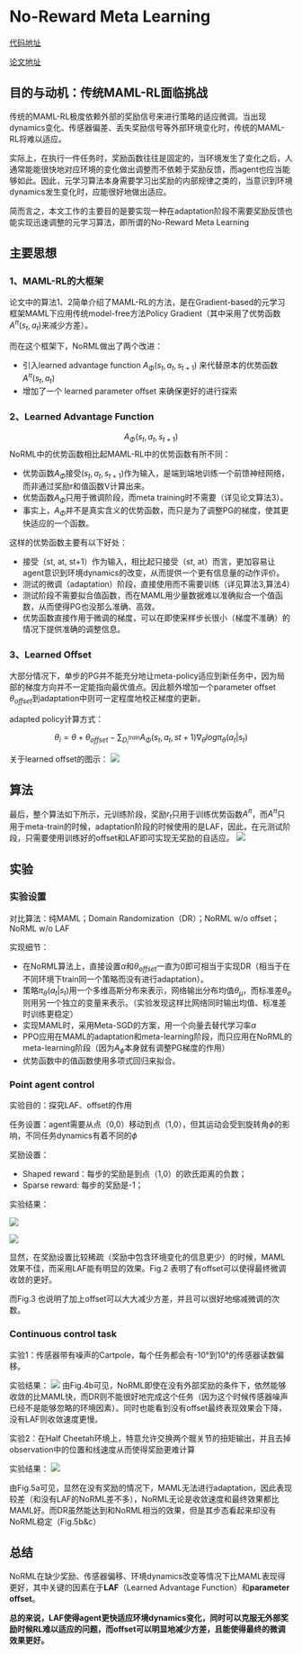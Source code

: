# No-Reward Meta Learning
[代码地址](https://github.com/google-research/google-research/tree/master/norml)

[论文地址](https://arxiv.org/pdf/1903.01063.pdf)

## 目的与动机：传统MAML-RL面临挑战
传统的MAML-RL极度依赖外部的奖励信号来进行策略的适应微调。当出现dynamics变化、传感器偏差、丢失奖励信号等外部环境变化时，传统的MAML-RL将难以适应。

实际上，在执行一件任务时，奖励函数往往是固定的，当环境发生了变化之后，人通常能能很快地对应环境的变化做出调整而不依赖于奖励反馈，而agent也应当能够如此。因此，元学习算法本身需要学习出奖励的内部规律之类的，当意识到环境dynamics发生变化时，应能很好地做出适应。

简而言之，本文工作的主要目的是要实现一种在adaptation阶段不需要奖励反馈也能实现迅速调整的元学习算法，即所谓的No-Reward Meta Learning

## 主要思想
### 1、MAML-RL的大框架
论文中的算法1、2简单介绍了MAML-RL的方法，是在Gradient-based的元学习框架MAML下应用传统model-free方法Policy Gradient（其中采用了优势函数 $A^\pi(s_t, a_t)$来减少方差）。

而在这个框架下，NoRML做出了两个改进：
* 引入learned advantage function  $A_\Phi(s_t, a_t, s_{t+1})$ 来代替原本的优势函数 $A^\pi(s_t, a_t)$
* 增加了一个 learned parameter offset 来确保更好的进行探索
 
### 2、Learned Advantage Function
$$ A_\Phi(s_t, a_t, s_{t+1}) $$
NoRML中的优势函数相比起MAML-RL中的优势函数有所不同：

* 优势函数$A_\Phi$接受$(s_t, a_t, s_{t+1})$作为输入，是端到端地训练一个前馈神经网络，而非通过奖励r和值函数V计算出来。
* 优势函数$A_\Phi$只用于微调阶段，而meta training时不需要（详见论文算法3）。
* 事实上，$A_\Phi$并不是真实含义的优势函数，而只是为了调整PG的梯度，使其更快适应的一个函数。

这样的优势函数主要有以下好处：

* 接受（st, at, st+1）作为输入，相比起只接受（st, at）而言，更加容易让agent意识到环境dynamics的改变，从而提供一个更有信息量的动作评价。
* 测试的微调（adaptation）阶段，直接使用而不需要训练（详见算法3,算法4）
* 测试阶段不需要拟合值函数，而在MAML用少量数据难以准确拟合一个值函数，从而使得PG也没那么准确、高效。
* 优势函数直接作用于微调的梯度，可以在即使采样步长很小（梯度不准确）的情况下提供准确的调整信息。

### 3、Learned Offset
大部分情况下，单步的PG并不能充分地让meta-policy适应到新任务中，因为局部的梯度方向并不一定能指向最优值点。因此额外增加一个parameter offset $\theta_{offset}$到adaptation中则可一定程度地校正梯度的更新。

adapted policy计算方式：

$$ \theta_i=\theta + \theta_{offset} -\sum_{D_i^{train}}A_\Phi(s_t, a_t, s{t+1})\nabla_\theta log \pi_\theta(a_t|s_t)  $$

关于learned offset的图示：
![](https://github.com/JasonTOKO/RL_paper_reading/blob/master/figure/NoRML_fig1.png)

## 算法
最后，整个算法如下所示，元训练阶段，奖励$r_t$只用于训练优势函数$A^\pi$，而$A^\pi$只用于meta-train的时候，adaptation阶段的时候使用的是LAF，因此，在元测试阶段，只需要使用训练好的offset和LAF即可实现无奖励的自适应。
![](https://github.com/JasonTOKO/RL_paper_reading/blob/master/figure/NoRML_algo3&4.png)

## 实验
### 实验设置
对比算法：纯MAML；Domain Randomization（DR）；NoRML w/o offset；NoRML w/o LAF

实现细节：
* 在NoRML算法上，直接设置$\alpha$和$\theta_{offset}$一直为0即可相当于实现DR（相当于在不同环境下train同一个策略而没有进行adaptation）。
* 策略$\pi_\theta(a_t|s_t)$用一个多维高斯分布来表示，网络输出分布均值$\theta_\mu$，而标准差$\theta_\sigma$则用另一个独立的变量来表示。（实验发现这样比网络同时输出均值、标准差时训练更稳定）
* 实现MAML时，采用Meta-SGD的方案，用一个向量去替代学习率$\alpha$
* PPO应用在MAML的adaptation和meta-learning阶段，而只应用在NoRML的meta-learning阶段（因为$A_\phi$本身就有调整PG梯度的作用）
* 优势函数中的值函数使用多项式回归来拟合。

### Point agent control 
实验目的：探究LAF、offset的作用

任务设置：agent需要从点（0,0）移动到点（1,0），但其运动会受到旋转角$\phi$的影响，不同任务dynamics有着不同的$\phi$

奖励设置：
* Shaped reward：每步的奖励是到点（1,0）的欧氏距离的负数；
* Sparse reward: 每步的奖励是-1；

实验结果：

![](https://github.com/JasonTOKO/RL_paper_reading/blob/master/figure/NoRML_fig2.png)

![](https://github.com/JasonTOKO/RL_paper_reading/blob/master/figure/NoRML_fig3.png)

显然，在奖励设置比较稀疏（奖励中包含环境变化的信息更少）的时候，MAML效果不佳，而采用LAF能有明显的效果。Fig.2 表明了有offset可以使得最终微调收敛的更好。

而Fig.3 也说明了加上offset可以大大减少方差，并且可以很好地缩减微调的次数。

### Continuous control task
实验1：传感器带有噪声的Cartpole，每个任务都会有-10°到10°的传感器读数偏移。

实验结果：
![](https://github.com/JasonTOKO/RL_paper_reading/blob/master/figure/NoRML_fig4.png)
由Fig.4b可见，NoRML即使在没有外部奖励的条件下，依然能够收敛的比MAML快，而DR则不能很好地完成这个任务（因为这个时候传感器噪声已经不是能够忽略的环境因素）。同时也能看到没有offset最终表现效果会下降，没有LAF则收敛速度更慢。

实验2：在Half Cheetah环境上，特意允许交换两个髋关节的扭矩输出，并且去掉observation中的位置和线速度从而使得奖励更难计算

实验结果：
![](https://github.com/JasonTOKO/RL_paper_reading/blob/master/figure/NoRML_fig5.png)

由Fig.5a可见，显然在没有奖励的情况下，MAML无法进行adaptation，因此表现较差（和没有LAF的NoRML差不多），NoRML无论是收敛速度和最终效果都比MAML好。而DR虽然能达到和NoRML相当的效果，但是其步态看起来却没有NoRML稳定（Fig.5b&c）

## 总结
NoRML在缺少奖励、传感器偏移、环境dynamics改变等情况下比MAML表现得更好，其中关键的因素在于**LAF**（Learned Advantage Function）和**parameter offset**。

**总的来说，LAF使得agent更快适应环境dynamics变化，同时可以克服无外部奖励时候RL难以适应的问题，而offset可以明显地减少方差，且能使得最终的微调效果更好。**
